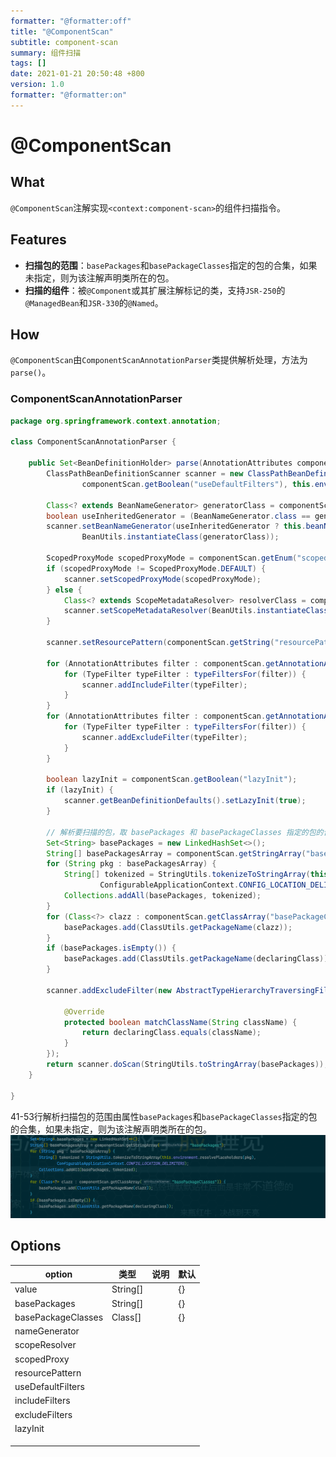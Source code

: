 ```yaml
---
formatter: "@formatter:off"
title: "@ComponentScan"
subtitle: component-scan 
summary: 组件扫描
tags: [] 
date: 2021-01-21 20:50:48 +800 
version: 1.0
formatter: "@formatter:on"
---
```


# @ComponentScan

## What

`@ComponentScan`注解实现`<context:component-scan>`的组件扫描指令。

## Features

* **扫描包的范围**：`basePackages`和`basePackageClasses`指定的包的合集，如果未指定，则为该注解声明类所在的包。
* **扫描的组件**：被`@Component`或其扩展注解标记的类，支持`JSR-250`的`@ManagedBean`和`JSR-330`的`@Named`。

## How

`@ComponentScan`由`ComponentScanAnnotationParser`类提供解析处理，方法为`parse()`。

### ComponentScanAnnotationParser

```java
package org.springframework.context.annotation;

class ComponentScanAnnotationParser {

    public Set<BeanDefinitionHolder> parse(AnnotationAttributes componentScan, final String declaringClass) {
        ClassPathBeanDefinitionScanner scanner = new ClassPathBeanDefinitionScanner(this.registry,
                componentScan.getBoolean("useDefaultFilters"), this.environment, this.resourceLoader);

        Class<? extends BeanNameGenerator> generatorClass = componentScan.getClass("nameGenerator");
        boolean useInheritedGenerator = (BeanNameGenerator.class == generatorClass);
        scanner.setBeanNameGenerator(useInheritedGenerator ? this.beanNameGenerator :
                BeanUtils.instantiateClass(generatorClass));

        ScopedProxyMode scopedProxyMode = componentScan.getEnum("scopedProxy");
        if (scopedProxyMode != ScopedProxyMode.DEFAULT) {
            scanner.setScopedProxyMode(scopedProxyMode);
        } else {
            Class<? extends ScopeMetadataResolver> resolverClass = componentScan.getClass("scopeResolver");
            scanner.setScopeMetadataResolver(BeanUtils.instantiateClass(resolverClass));
        }

        scanner.setResourcePattern(componentScan.getString("resourcePattern"));

        for (AnnotationAttributes filter : componentScan.getAnnotationArray("includeFilters")) {
            for (TypeFilter typeFilter : typeFiltersFor(filter)) {
                scanner.addIncludeFilter(typeFilter);
            }
        }
        for (AnnotationAttributes filter : componentScan.getAnnotationArray("excludeFilters")) {
            for (TypeFilter typeFilter : typeFiltersFor(filter)) {
                scanner.addExcludeFilter(typeFilter);
            }
        }

        boolean lazyInit = componentScan.getBoolean("lazyInit");
        if (lazyInit) {
            scanner.getBeanDefinitionDefaults().setLazyInit(true);
        }

        // 解析要扫描的包，取 basePackages 和 basePackageClasses 指定的包的合集，如果未指定，则取 declaringClass 所在的包。
        Set<String> basePackages = new LinkedHashSet<>();
        String[] basePackagesArray = componentScan.getStringArray("basePackages");
        for (String pkg : basePackagesArray) {
            String[] tokenized = StringUtils.tokenizeToStringArray(this.environment.resolvePlaceholders(pkg),
                    ConfigurableApplicationContext.CONFIG_LOCATION_DELIMITERS);
            Collections.addAll(basePackages, tokenized);
        }
        for (Class<?> clazz : componentScan.getClassArray("basePackageClasses")) {
            basePackages.add(ClassUtils.getPackageName(clazz));
        }
        if (basePackages.isEmpty()) {
            basePackages.add(ClassUtils.getPackageName(declaringClass));
        }

        scanner.addExcludeFilter(new AbstractTypeHierarchyTraversingFilter(false, false) {

            @Override
            protected boolean matchClassName(String className) {
                return declaringClass.equals(className);
            }
        });
        return scanner.doScan(StringUtils.toStringArray(basePackages));
    }

}
```

41-53行解析扫描包的范围由属性`basePackages`和`basePackageClasses`指定的包的合集，如果未指定，则为该注解声明类所在的包。
![](../images/annotations/component-scan-packages.png)

## Options

| option             | 类型     | 说明 | 默认 |
| ------------------ | -------- | ---- | ---- |
| value              | String[] |      | {}   |
| basePackages       | String[] |      | {}   |
| basePackageClasses | Class[]  |      | {}   |
| nameGenerator      |          |      |      |
| scopeResolver      |          |      |      |
| scopedProxy        |          |      |      |
| resourcePattern    |          |      |      |
| useDefaultFilters  |          |      |      |
| includeFilters     |          |      |      |
| excludeFilters     |          |      |      |
| lazyInit           |          |      |      |
|                    |          |      |      |
|                    |          |      |      |
|                    |          |      |      |

